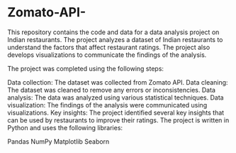 # Zomato-API-
This repository contains the code and data for a data analysis project on Indian restaurants. The project analyzes a dataset of Indian restaurants to understand the factors that affect restaurant ratings. The project also develops visualizations to communicate the findings of the analysis.

The project was completed using the following steps:

Data collection: The dataset was collected from Zomato API.
Data cleaning: The dataset was cleaned to remove any errors or inconsistencies.
Data analysis: The data was analyzed using various statistical techniques.
Data visualization: The findings of the analysis were communicated using visualizations.
Key insights: The project identified several key insights that can be used by restaurants to improve their ratings.
The project is written in Python and uses the following libraries:

Pandas
NumPy
Matplotlib
Seaborn
